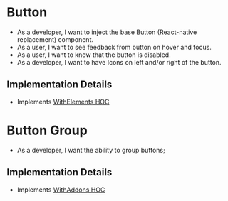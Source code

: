 # Button
- As a developer, I want to inject the base Button (React-native replacement) component.
- As a user, I want to see feedback from button on hover and focus.
- As a user, I want to know that the button is disabled.
- As a developer, I want to have Icons on left and/or right of the button.

## Implementation Details
- Implements [WithElements HOC](./HOC/WithElements.md)

# Button Group
- As a developer, I want the ability to group buttons;

## Implementation Details
- Implements [WithAddons HOC](./HOC/WithAddons.md)